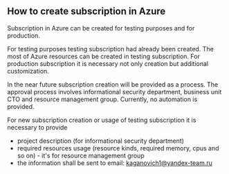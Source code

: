 ## How to create subscription in Azure

Subscription in Azure can be created for testing purposes and for production.

For testing purposes testing subscription had already been created. The most of Azure resources can be
created in testing subscription. For production subscription it is necessary not only
creation but additional customization.

In the near future subscription creation will be provided as a process. The approval process
involves informational security department, business unit CTO and resource management group.
Currently, no automation is provided.

For new subscription creation or usage of testing subscription it is necessary to provide
* project description (for informational security department)
* required resources usage (resource kinds, required memory, cpus and so on) - it's for resource
  management group
* the information shall be sent to email: kaganovich1@yandex-team.ru

